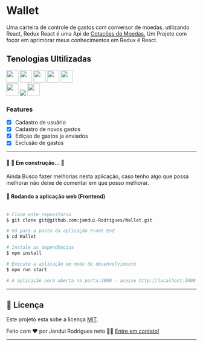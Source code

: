 <h1>Wallet</h1>

<p>
  Uma carteira de controle de gastos com conversor de moedas, utilizando React, Redux React é uma Api de <a href="https://economia.awesomeapi.com.br/json/all"> Cotações de Moedas.</a>
  Um Projeto com focor em aprimorar meus conhecimentos em Redux é React.
</p>

<h2>Tenologias Ultilizadas</h2>
 <div >
 <img aling="center" height="32px" src="https://img.shields.io/badge/JavaScript-F7DF1E?style=for-the-badge&logo=javascript&logoColor=black">
 <img aling="center" height="32px" src="https://img.shields.io/badge/HTML5-E34F26?style=for-the-badge&logo=html5&logoColor=white">
 <img aling="center" height="32" src="https://img.shields.io/badge/CSS3-1572B6?style=for-the-badge&logo=css3&logoColor=white">
 <img aling="center" height="32" src="https://img.shields.io/badge/React-20232A?style=for-the-badge&logo=react&logoColor=61DAFB">
 <img aling="center" height="32" src="https://img.shields.io/badge/Redux-593D88?style=for-the-badge&logo=redux&logoColor=white">
   <br>
 <img aling="center" height="32" src="https://img.shields.io/badge/Netlify-00C7B7?style=for-the-badge&logo=netlify&logoColor=white">
 <img src="https://img.shields.io/badge/Figma-F24E1E?style=for-the-badge&logo=figma&logoColor=white">
 <img aling="center" height="32" src="https://img.shields.io/badge/React_Router-CA4245?style=for-the-badge&logo=react-router&logoColor=white">
<!--  <img src="https://img.shields.io/badge/testing%20library-323330?style=for-the-badge&logo=testing-library&logoColor=red"> -->
 </div>
 
<h3>Features</h3>

- [x] Cadastro de usuário
- [x] Cadastro de novos gastos
- [x] Ediçao de gastos ja enviados
- [x] Exclusão de gastos

---

 <h4> 
	🚧 🚀 Em construção...  🚧
</h4>
<p>Ainda Busco fazer melhorias nesta aplicação, caso tenho algo que possa melhorar não deixe de comentar em que posso melhorar.</p>


#### 🧭 Rodando a aplicação web (Frontend)

```bash

# Clone este repositório
$ git clone git@github.com:jandui-Rodrigues/Wallet.git

# Vá para a pasta da aplicação Front End
$ cd Wallet

# Instale as dependências
$ npm install

# Execute a aplicação em modo de desenvolvimento
$ npm run start

# A aplicação será aberta na porta:3000 - acesse http://localhost:3000

```
---

## 📝 Licença

Este projeto esta sobe a licença [MIT](./LICENSE).

Feito com ❤️ por Jandui Rodrigues neto 👋🏽 [Entre em contato!](linkedin.com/in/dev-jandui-rodrigues/)

---
 
